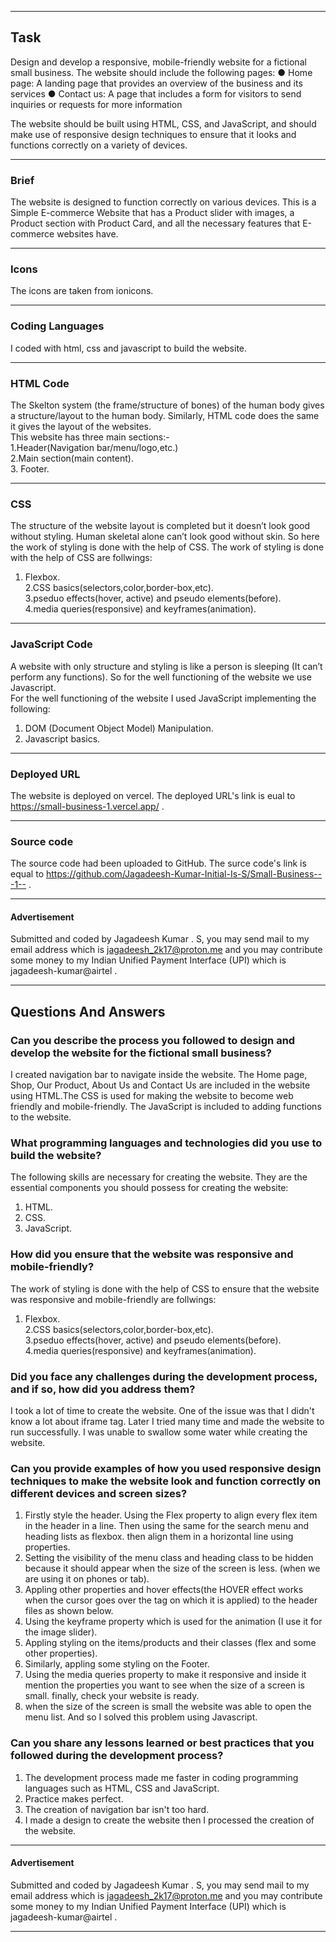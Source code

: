 <hr />

## Task

Design and develop a responsive, mobile-friendly website for a fictional small business. The website should include the following pages:
● Home page: A landing page that provides an overview of the business and its services
● Contact us: A page that includes a form for visitors to send inquiries or requests for more information

The website should be built using HTML, CSS, and JavaScript, and should make use of responsive design techniques to ensure that it looks and functions correctly on a variety of devices.

<hr />

### Brief

The website is designed to function correctly on various devices. This is a Simple E-commerce Website that has a Product slider with images, a Product section with Product Card, and all the necessary features that E-commerce websites have.

<hr />

### Icons

The icons are taken from ionicons.

<hr />

### Coding Languages

I coded with html, css and javascript to build the website.

<hr />

### HTML Code

The Skelton system (the frame/structure of bones) of the human body gives a structure/layout to the human body. Similarly, HTML code does the same it gives the layout of the websites.<br />
This website has three main sections:-
<br />
1.Header(Navigation bar/menu/logo,etc.)<br />
2.Main section(main content).<br />
3. Footer.

<hr />

### CSS

The structure of the website layout is completed but it doesn’t look good without styling. Human skeletal alone can’t look good without skin. So here the work of styling is done with the help of  CSS.
The work of styling is done with the help of  CSS are follwings:
<br />
1. Flexbox.<br />
2.CSS basics(selectors,color,border-box,etc).<br />
3.pseduo effects(hover, active) and pseudo elements(before).<br />
4.media queries(responsive) and keyframes(animation).  

<hr />

### JavaScript Code

A website with only structure and styling is like a person is sleeping (It can’t perform any functions). So for the well functioning of the website we use Javascript.<br />
For the well functioning of the website I used JavaScript implementing the following:
<br />
1. DOM (Document Object Model) Manipulation.<br />
2. Javascript basics.

<hr />

### Deployed URL

The website is deployed on vercel. The deployed URL's link is eual to https://small-business-1.vercel.app/ .

<hr />

### Source code

The source code had been uploaded to GitHub. The surce code's link is equal to https://github.com/Jagadeesh-Kumar-Initial-Is-S/Small-Business---1-- .

<hr />

#### Advertisement

 Submitted and coded by Jagadeesh Kumar . S, you may send mail to my email address which is jagadeesh_2k17@proton.me and you may contribute some money to my Indian Unified Payment Interface (UPI) which is jagadeesh-kumar@airtel .

<hr />

## Questions And Answers

### Can you describe the process you followed to design and develop the website for the fictional small business?

I created navigation bar to navigate inside the website. The Home page, Shop, Our Product, About Us and Contact Us are included in the website using HTML.The CSS is used for making the website to become web friendly and mobile-friendly. The JavaScript is included to adding functions to the website.

### What programming languages and technologies did you use to build the website?

The following skills are necessary for creating the website. They are the essential components you should possess for creating the website:
<br />
1. HTML.<br />
2. CSS.<br />
3. JavaScript.

### How did you ensure that the website was responsive and mobile-friendly?

The work of styling is done with the help of  CSS to ensure that the website was responsive and mobile-friendly are follwings:
<br />
1. Flexbox.<br />
2.CSS basics(selectors,color,border-box,etc).<br />
3.pseduo effects(hover, active) and pseudo elements(before).<br />
4.media queries(responsive) and keyframes(animation). 

### Did you face any challenges during the development process, and if so, how did you address them?

I took a lot of time to create the website. One of the issue was that I didn't know a lot about iframe tag. Later I tried many time and made the website to run successfully. I was unable to swallow some water while creating the website.

### Can you provide examples of how you used responsive design techniques to make the website look and function correctly on different devices and screen sizes?

1. Firstly style the header. Using the Flex property to align every flex item in the header in a line.
Then using the same for the search menu and heading lists as flexbox. then align them in a  horizontal line using properties.<br />
2. Setting the visibility of the menu class and heading class to be hidden because it should appear when the size of the screen is less. (when we are using it on phones or tab).<br />
3. Appling other properties and hover effects(the HOVER effect works when the cursor goes over the tag on which it is applied) to the header files as shown below.<br />
4. Using the keyframe property which is used for the animation (I use it for the image slider).<br />
5. Appling styling on the items/products and their classes (flex and some other properties).<br />
6. Similarly, appling some styling on the Footer.<br />
7. Using the media queries property to make it responsive and inside it mention the properties you want to see when the size of a screen is small.
finally, check your website is ready.<br />
8. when the size of the screen is small the website was able to open the menu list.
And so I solved this problem using Javascript.

### Can you share any lessons learned or best practices that you followed during the development process?

1. The development process made me faster in coding programming languages such as HTML, CSS and JavaScript.<br />
2. Practice makes perfect.<br />
3. The creation of navigation bar isn't too hard.<br />
4. I made a design to create  the website then I processed the creation of the website.

<hr />

#### Advertisement

 Submitted and coded by Jagadeesh Kumar . S, you may send mail to my email address which is jagadeesh_2k17@proton.me and you may contribute some money to my Indian Unified Payment Interface (UPI) which is jagadeesh-kumar@airtel .

<hr />
